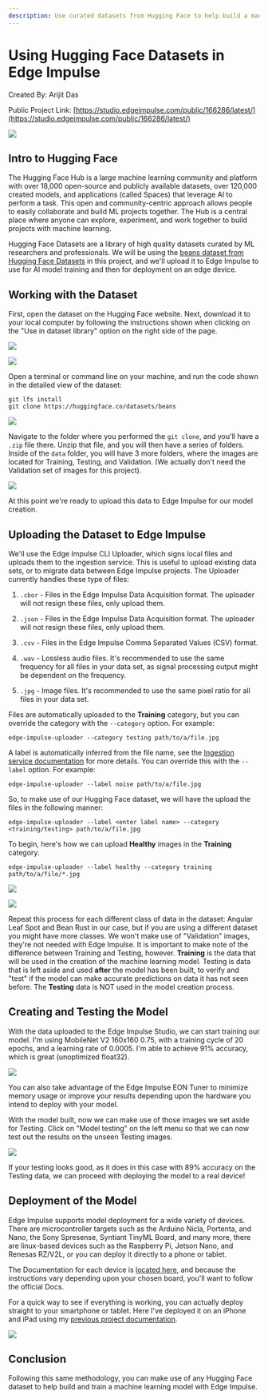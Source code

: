 ```yaml
---
description: Use curated datasets from Hugging Face to help build a machine learning model with Edge Impulse.
---
```


# Using Hugging Face Datasets in Edge Impulse

Created By:
Arijit Das 

Public Project Link:
[https://studio.edgeimpulse.com/public/166286/latest/](https://studio.edgeimpulse.com/public/166286/latest/)

![](.gitbook/assets/using-huggingface-dataset/cover.png)

## Intro to Hugging Face

The Hugging Face Hub is a large machine learning community and platform with over 18,000 open-source and publicly available datasets, over 120,000 created models, and applications (called Spaces) that leverage AI to perform a task. This open and community-centric approach allows people to easily collaborate and build ML projects together. The Hub is a central place where anyone can explore, experiment, and work together to build projects with machine learning.

Hugging Face Datasets are a library of high quality datasets curated by ML researchers and professionals. We will be using the [beans dataset from Hugging Face Datasets](https://huggingface.co/datasets/beans) in this project, and we'll upload it to Edge Impulse to use for AI model training and then for deployment on an edge device.

## Working with the Dataset

First, open the dataset on the Hugging Face website. Next, download it to your local computer by following the instructions shown when clicking on the "Use in dataset library" option on the right side of the page.

![](.gitbook/assets/using-huggingface-dataset/huggingface-beans-1.png)

![](.gitbook/assets/using-huggingface-dataset/huggingface-beans-2.png)

Open a terminal or command line on your machine, and run the code shown in the detailed view of the dataset:

```
git lfs install
git clone https://huggingface.co/datasets/beans
```

![](.gitbook/assets/using-huggingface-dataset/clone.png)

Navigate to the folder where you performed the `git clone`, and you'll have a `.zip` file there. Unzip that file, and you will then have a series of folders.  Inside of the `data` folder, you will have 3 more folders, where the images are located for Training, Testing, and Validation.  (We actually don't need the Validation set of images for this project).

![](.gitbook/assets/using-huggingface-dataset/folders.png)

At this point we're ready to upload this data to Edge Impulse for our model creation.

## Uploading the Dataset to Edge Impulse

We'll use the Edge Impulse CLI Uploader, which signs local files and uploads them to the ingestion service. This is useful to upload existing data sets, or to migrate data between Edge Impulse projects. The Uploader currently handles these type of files:

1. `.cbor` - Files in the Edge Impulse Data Acquisition format. The uploader will not resign these files, only upload them.

2. `.json` - Files in the Edge Impulse Data Acquisition format. The uploader will not resign these files, only upload them.

3. `.csv` - Files in the Edge Impulse Comma Separated Values (CSV) format.

4. `.wav` - Lossless audio files. It's recommended to use the same frequency for all files in your data set, as signal processing output might be dependent on the frequency.

5. `.jpg` - Image files. It's recommended to use the same pixel ratio for all files in your data set.

Files are automatically uploaded to the **Training** category, but you can override the category with the `--category` option. For example:

```
edge-impulse-uploader --category testing path/to/a/file.jpg
```

A label is automatically inferred from the file name, see the [Ingestion service documentation](https://docs.edgeimpulse.com/reference/data-ingestion/ingestion-api#ingestion-api) for more details. You can override this with the `--label` option. For example:

```
edge-impulse-uploader --label noise path/to/a/file.jpg
```

So, to make use of our Hugging Face dataset, we will have the upload the files in the following manner:

```
edge-impulse-uploader --label <enter label name> --category <training/testing> path/to/a/file.jpg
```

To begin, here's how we can upload **Healthy** images in the **Training** category.

```
edge-impulse-uploader --label healthy --category training path/to/a/file/*.jpg
```

![](.gitbook/assets/using-huggingface-dataset/upload-1.png)

![](.gitbook/assets/using-huggingface-dataset/upload-2.png)

Repeat this process for each different class of data in the dataset: Angular Leaf Spot and Bean Rust in our case, but if you are using a different dataset you might have more classes. We won't make use of "Validation" images, they're not needed with Edge Impulse. It is important to make note of the difference between Training and Testing, however. **Training** is the data that will be used in the creation of the machine learning model.  Testing is data that is left aside and used **after** the model has been built, to verify and "test" if the model can make accurate predictions on data it has not seen before.  The **Testing** data is NOT used in the model creation process.

## Creating and Testing the Model

With the data uploaded to the Edge Impulse Studio, we can start training our model. I'm using MobileNet V2 160x160 0.75, with a training cycle of 20 epochs, and a learning rate of 0.0005. I'm able to achieve 91% accuracy, which is great (unoptimized float32).

![](.gitbook/assets/using-huggingface-dataset/model-output.png)

You can also take advantage of the Edge Impulse EON Tuner to minimize memory usage or improve your results depending upon the hardware you intend to deploy with your model.

With the model built, now we can make use of those images we set aside for Testing.  Click on "Model testing" on the left menu so that we can now test out the results on the unseen Testing images.

![](.gitbook/assets/using-huggingface-dataset/model-testing.png)

If your testing looks good, as it does in this case with 89% accuracy on the Testing data, we can proceed with deploying the model to a real device!

## Deployment of the Model

Edge Impulse supports model deployment for a wide variety of devices. There are microcontroller targets such as the Arduino Nicla, Portenta, and Nano, the Sony Spresense, Syntiant TinyML Board, and many more, there are linux-based devices such as the Raspberry Pi, Jetson Nano, and Renesas RZ/V2L, or you can deploy it directly to a phone or tablet.

The Documentation for each device is [located here](https://docs.edgeimpulse.com/docs/development-platforms/fully-supported-development-boards), and because the instructions vary depending upon your chosen board, you'll want to follow the official Docs.

For a quick way to see if everything is working, you can actually deploy straight to your smartphone or tablet.  Here I've deployed it on an iPhone and iPad using my [previous project documentation](https://www.hackster.io/arijit_das_student/design-develop-deploy-ml-powered-mobile-apps-in-an-hour-3d189e).

![](.gitbook/assets/using-huggingface-dataset/impulse-running.jpeg)

## Conclusion

Following this same methodology, you can make use of any Hugging Face dataset to help build and train a machine learning model with Edge Impulse.
